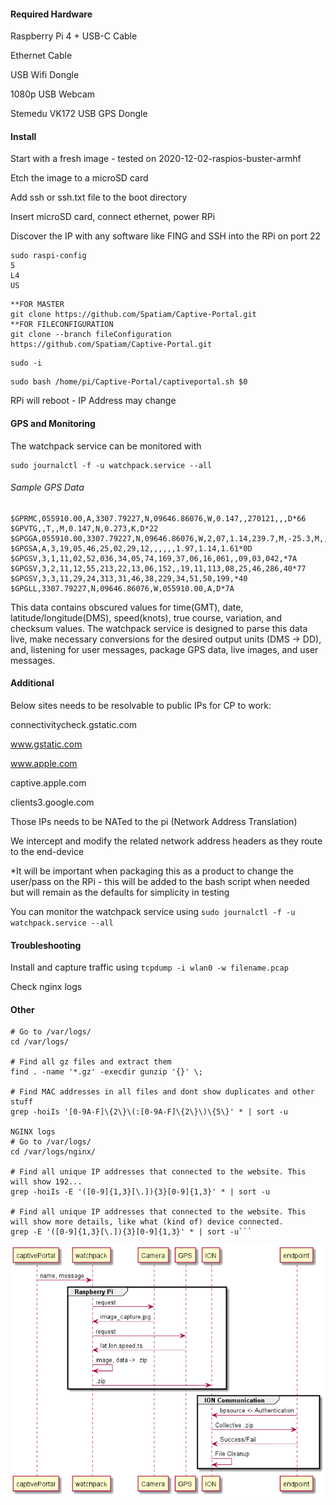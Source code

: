#### Required Hardware

Raspberry Pi 4 + USB-C Cable

Ethernet Cable

USB Wifi Dongle

1080p USB Webcam

Stemedu VK172 USB GPS Dongle

#### Install

Start with a fresh image - tested on 2020-12-02-raspios-buster-armhf

Etch the image to a microSD card

Add ssh or ssh.txt file to the boot directory

Insert microSD card, connect ethernet, power RPi

Discover the IP with any software like FING and SSH into the RPi on port 22

```
sudo raspi-config
5
L4
US
```

```
**FOR MASTER
git clone https://github.com/Spatiam/Captive-Portal.git
**FOR FILECONFIGURATION
git clone --branch fileConfiguration https://github.com/Spatiam/Captive-Portal.git
```

```
sudo -i
```

```
sudo bash /home/pi/Captive-Portal/captiveportal.sh $0
```

RPi will reboot - IP Address may change

#### GPS and Monitoring

The watchpack service can be monitored with 

```
sudo journalctl -f -u watchpack.service --all
```

###### Sample GPS Data

```
$GPRMC,055910.00,A,3307.79227,N,09646.86076,W,0.147,,270121,,,D*66
$GPVTG,,T,,M,0.147,N,0.273,K,D*22
$GPGGA,055910.00,3307.79227,N,09646.86076,W,2,07,1.14,239.7,M,-25.3,M,,0000*6C
$GPGSA,A,3,19,05,46,25,02,29,12,,,,,,1.97,1.14,1.61*0D
$GPGSV,3,1,11,02,52,036,34,05,74,169,37,06,16,061,,09,03,042,*7A
$GPGSV,3,2,11,12,55,213,22,13,06,152,,19,11,113,08,25,46,286,40*77
$GPGSV,3,3,11,29,24,313,31,46,38,229,34,51,50,199,*40
$GPGLL,3307.79227,N,09646.86076,W,055910.00,A,D*7A
```

This data contains obscured values for time(GMT), date, latitude/longitude(DMS), speed(knots), true course, variation, and checksum values. The watchpack service is designed to parse this data live, make necessary conversions for the desired output units (DMS -> DD), and, listening for user messages, package GPS data, live images, and  user messages.

#### Additional

Below sites needs to be resolvable to public IPs for CP to work:

connectivitycheck.gstatic.com

www.gstatic.com

www.apple.com

captive.apple.com

clients3.google.com



Those IPs needs to be NATed to the pi (Network Address Translation) 

We intercept and modify the related network address headers as they route to the end-device





*It will be important when packaging this as a product to change the user/pass on the RPi - this will be added to the bash script when needed but will remain as the defaults for simplicity in testing





You can monitor the watchpack service using `sudo journalctl -f -u watchpack.service --all`

#### Troubleshooting

Install and capture traffic using `tcpdump -i wlan0 -w filename.pcap`

Check nginx logs

#### Other

```
# Go to /var/logs/
cd /var/logs/

# Find all gz files and extract them
find . -name '*.gz' -execdir gunzip '{}' \;

# Find MAC addresses in all files and dont show duplicates and other stuff
grep -hoiIs '[0-9A-F]\{2\}\(:[0-9A-F]\{2\}\)\{5\}' * | sort -u

NGINX logs
# Go to /var/logs/
cd /var/logs/nginx/

# Find all unique IP addresses that connected to the website. This will show 192...
grep -hoiIs -E '([0-9]{1,3}[\.]){3}[0-9]{1,3}' * | sort -u

# Find all unique IP addresses that connected to the website. This will show more details, like what (kind of) device connected.
grep -E '([0-9]{1,3}[\.]){3}[0-9]{1,3}' * | sort -u```

```

![](PUML/hlarch.png)